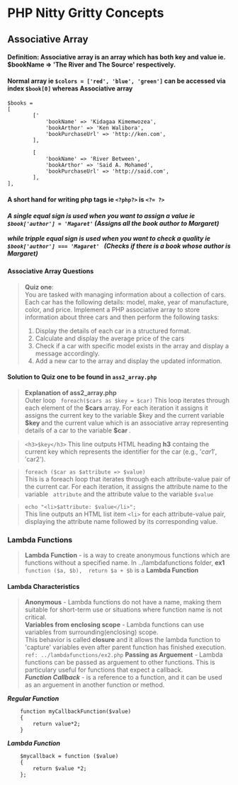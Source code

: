 # PHP Nitty Gritty Concepts
## Associative Array
#### Definition: Associative array is an array which has both key and value ie. $bookName => 'The River and The Source' respectively.
#### Normal array ie ``` $colors = ['red', 'blue', 'green'] ```  can be accessed via index ``` $book[0] ``` whereas Associative array 
``` 
$books =
[
        ['
            'bookName' => 'Kidagaa Kimemwozea',
            'bookArthor' => 'Ken Walibora',
            'bookPurchaseUrl' => 'http://ken.com',
        ],

        [
            'bookName' => 'River Between',
            'bookArthor' => 'Said A. Mohamed',
            'bookPurchaseUrl' => 'http://said.com',
        ], 
],
```

#### A short hand for writing php tags ie ``` <?php?> ``` is ``` <?= ?> ```
##### A single equal sign is used when you want to assign a value ie ``` $book['author'] = 'Magaret' ``` (Assigns all the book author to Margaret) <br> <br> while tripple equal sign is used when you want to check a quality ie ```$book['author'] === 'Magaret' ``` (Checks if there is a book whose author is Margaret)

#### Associative Array Questions 
><strong>Quiz one</strong>: <br>
You are tasked with managing information about a collection of cars. Each car has the following  details: model, make, year of manufacture, color, and price. Implement a PHP associative array to store information about three cars and then perform the following tasks: <br>
> 1. Display the details of each car in a structured format. <br>
> 2. Calculate and display the average price of the cars
> 3. Check if a car with specific model exists in the array and display a message accordingly.
> 4. Add a new car to the array and display the updated information.

#### Solution to <strong> Quiz one</strong> to be found in ``` ass2_array.php ```
> <strong>Explanation of ass2_array.php</strong><br>
> Outer loop
> ``` foreach($cars as $key = $car)```
>This loop iterates through each element of the <strong>$cars </strong> array. For each iteration it assigns it assigns the current key to the variable $key and the current variable <strong> $key </strong> and the current value which is an associative array representing details of a car to the variable <strong> $car </strong>.

> ``` <h3>$key</h3> ``` This line outputs HTML heading <strong>h3</strong> containg the current key which represents the identifier for the car (e.g., '$car1', '$car2').

> ```foreach ($car as $attribute => $value)``` <br>
>This is a foreach loop that iterates through each attribute-value pair of the current car. For each iteration, it assigns the attribute name to the variable ``` attribute``` and the attribute value to the variable ``` $value ```

> ``` echo "<li>$attribute: $value</li>"; ``` <br>
This line outputs an HTML list item ``` <li> ``` for each attribute-value pair, displaying the attribute name followed by its corresponding value.

### Lambda Functions
><strong>Lambda Function</strong> - is a way to create anonymous functions which are functions without a specified name.
>In ../lambdafunctions folder, <strong> ex1 </strong>  ``` function ($a, $b),  return $a + $b ``` is a <strong>Lambda Function</strong>

#### Lambda Characteristics
> <strong>Anonymous</strong> - Lambda functions do not have a name, making them suitable for short-term use or situations where function name is not critical.<br>
> <strong>Variables from enclosing scope</strong> - Lambda functions can use variables from surrounding(enclosing) scope.<br> This behavior is called <b>closure</b> and it allows the lambda function to 'capture' variables even after parent function has finished execution.
> ``` ref: ../lambdafunctions/ex2.php ```
><b>Passing as Arguement</b> - Lambda functions can be passed as arguement to other functions. This is particulary useful for functions that expect a callback. <br>
> ***Function Callback*** - is a reference to a function, and it can be used as an arguement in another function or method.<br>

***Regular Function***<br>

        function myCallbackFunction($value)
        { 
            return value*2; 
        }
***Lambda Function*** <br>

        $mycallback = function ($value)
        {
            return $value *2;
        };







